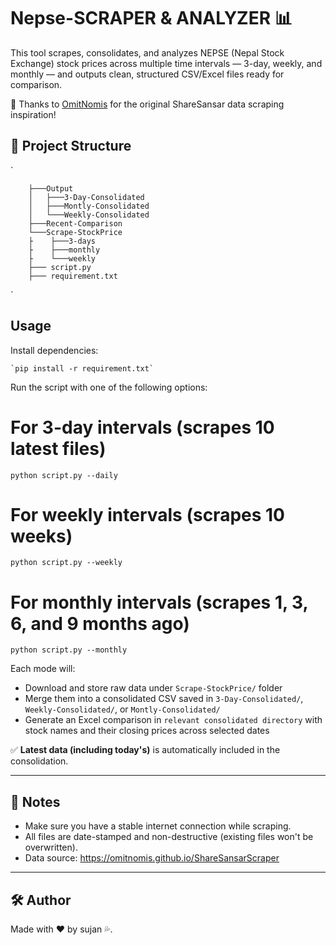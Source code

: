 # Nepse-SCRAPER & ANALYZER 📊

This tool scrapes, consolidates, and analyzes NEPSE (Nepal Stock Exchange) stock prices across multiple time intervals — 3-day, weekly, and monthly — and outputs clean, structured CSV/Excel files ready for comparison.

🙏 Thanks to [OmitNomis](https://github.com/OmitNomis/ShareSansarScraper) for the original ShareSansar data scraping inspiration!



## 📁 Project Structure

`

        ├───Output
        │   ├───3-Day-Consolidated
        │   ├───Montly-Consolidated
        │   └───Weekly-Consolidated
        ├───Recent-Comparison
        └───Scrape-StockPrice
        ├    ├───3-days
        ├    ├───monthly
        ├    └───weekly   
        ├─── script.py
        ├─── requirement.txt

`

## Usage

Install dependencies:

    `pip install -r requirement.txt`


Run the script with one of the following options:


# For 3-day intervals (scrapes 10 latest files)
`python script.py --daily`

# For weekly intervals (scrapes 10 weeks)
`python script.py --weekly`

# For monthly intervals (scrapes 1, 3, 6, and 9 months ago)
`python script.py --monthly`


Each mode will:
- Download and store raw data under `Scrape-StockPrice/` folder
- Merge them into a consolidated CSV saved in `3-Day-Consolidated/`, `Weekly-Consolidated/`, or `Montly-Consolidated/`
- Generate an Excel comparison in `relevant consolidated directory` with stock names and their closing prices across selected dates

✅ **Latest data (including today's)** is automatically included in the consolidation.

---

## 📌 Notes

- Make sure you have a stable internet connection while scraping.
- All files are date-stamped and non-destructive (existing files won't be overwritten).
- Data source: https://omitnomis.github.io/ShareSansarScraper


---

## 🛠 Author

Made with ❤️ by sujan 💦.
